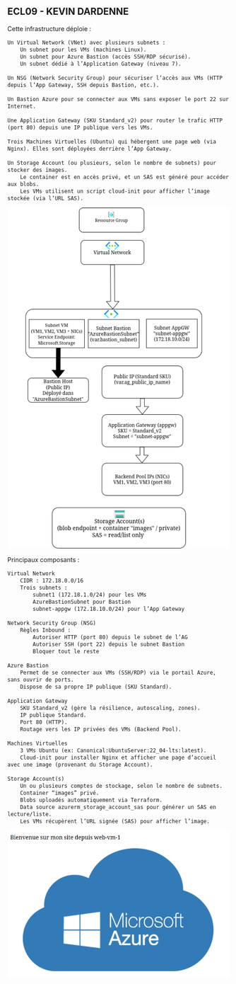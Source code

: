 ECL09 - KEVIN DARDENNE
------------------------

Cette infrastructure déploie :

    Un Virtual Network (VNet) avec plusieurs subnets :
        Un subnet pour les VMs (machines Linux).
        Un subnet pour Azure Bastion (accès SSH/RDP sécurisé).
        Un subnet dédié à l’Application Gateway (niveau 7).

    Un NSG (Network Security Group) pour sécuriser l’accès aux VMs (HTTP depuis l’App Gateway, SSH depuis Bastion, etc.).

    Un Bastion Azure pour se connecter aux VMs sans exposer le port 22 sur Internet.

    Une Application Gateway (SKU Standard_v2) pour router le trafic HTTP (port 80) depuis une IP publique vers les VMs.

    Trois Machines Virtuelles (Ubuntu) qui hébergent une page web (via Nginx). Elles sont déployées derrière l’App Gateway.

    Un Storage Account (ou plusieurs, selon le nombre de subnets) pour stocker des images.
        Le container est en accès privé, et un SAS est généré pour accéder aux blobs.
        Les VMs utilisent un script cloud-init pour afficher l’image stockée (via l’URL SAS).

![Archi](image/archi_terraform.png) 

Principaux composants :

    Virtual Network
        CIDR : 172.18.0.0/16
        Trois subnets :
            subnet1 (172.18.1.0/24) pour les VMs
            AzureBastionSubnet pour Bastion
            subnet-appgw (172.18.10.0/24) pour l’App Gateway

    Network Security Group (NSG)
        Règles Inbound :
            Autoriser HTTP (port 80) depuis le subnet de l’AG
            Autoriser SSH (port 22) depuis le subnet Bastion
            Bloquer tout le reste

    Azure Bastion
        Permet de se connecter aux VMs (SSH/RDP) via le portail Azure, sans ouvrir de ports.
        Dispose de sa propre IP publique (SKU Standard).

    Application Gateway
        SKU Standard_v2 (gère la résilience, autoscaling, zones).
        IP publique Standard.
        Port 80 (HTTP).
        Routage vers les IP privées des VMs (Backend Pool).

    Machines Virtuelles
        3 VMs Ubuntu (ex: Canonical:UbuntuServer:22_04-lts:latest).
        Cloud-init pour installer Nginx et afficher une page d’accueil avec une image (provenant du Storage Account).

    Storage Account(s)
        Un ou plusieurs comptes de stockage, selon le nombre de subnets.
        Container “images” privé.
        Blobs uploadés automatiquement via Terraform.
        Data source azurerm_storage_account_sas pour générer un SAS en lecture/liste.
        Les VMs récupèrent l’URL signée (SAS) pour afficher l’image.

![Site](image/screen_site.png)
